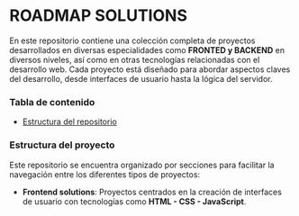 # ROADMAP SOLUTIONS
En este repositorio contiene una colección completa de proyectos desarrollados en diversas especialidades como **FRONTED y BACKEND** en diversos niveles, así como en otras tecnologías relacionadas con el desarrollo web.
Cada proyecto está diseñado para abordar aspectos claves del desarrollo, desde interfaces de usuario hasta la lógica del servidor.

### Tabla de contenido
- [Estructura del repositorio](#Estructura-del-repositorio)

### Estructura del proyecto

Este repositorio se encuentra organizado por secciones para facilitar la navegación entre los diferentes tipos de proyectos:
 - **Frontend solutions**: Proyectos centrados en la creación de interfaces de usuario con tecnologías como **HTML - CSS - JavaScript**.

